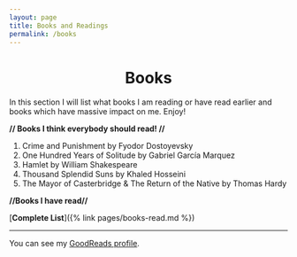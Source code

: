 ```yaml
---
layout: page
title: Books and Readings
permalink: /books
---
```

<h1 style="text-align: center;">Books</h1>

In this section I will list what books I am reading or have read earlier and books which have massive impact on me. Enjoy!

**// Books I think everybody should read! //**

1.  Crime and Punishment by Fyodor Dostoyevsky
2.  One Hundred Years of Solitude by Gabriel García Marquez
3.  Hamlet by William Shakespeare
4.  Thousand Splendid Suns by Khaled Hosseini
5.  The Mayor of Casterbridge & The Return of the Native by Thomas Hardy

**//Books I have read//**

[**Complete List**]({% link pages/books-read.md %})  

---

You can see my [GoodReads profile](https://www.goodreads.com/user/show/100734663-nazm-us-saqib).